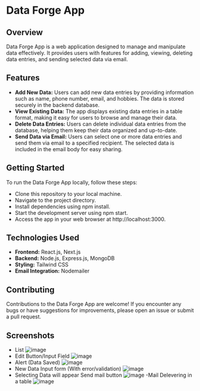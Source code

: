 # Data Forge App

## Overview

Data Forge App is a web application designed to manage and manipulate data effectively. It provides users with features for adding, viewing, deleting data entries, and sending selected data via email.

## Features

- **Add New Data:** Users can add new data entries by providing information such as name, phone number, email, and hobbies. The data is stored securely in the backend database.
- **View Existing Data:** The app displays existing data entries in a table format, making it easy for users to browse and manage their data.
- **Delete Data Entries:** Users can delete individual data entries from the database, helping them keep their data organized and up-to-date.
- **Send Data via Email:** Users can select one or more data entries and send them via email to a specified recipient. The selected data is included in the email body for easy sharing.

## Getting Started

To run the Data Forge App locally, follow these steps:

- Clone this repository to your local machine.
- Navigate to the project directory.
- Install dependencies using npm install.
- Start the development server using npm start.
- Access the app in your web browser at http://localhost:3000.

## Technologies Used

- **Frontend:** React.js, Next.js
- **Backend:** Node.js, Express.js, MongoDB
- **Styling:** Tailwind CSS
- **Email Integration:** Nodemailer

## Contributing

Contributions to the Data Forge App are welcome! If you encounter any bugs or have suggestions for improvements, please open an issue or submit a pull request.

## Screenshots

- List
  ![image](https://github.com/abhinabadutta2019/nextjs-frontend-24-mar/assets/118996650/18edf4b0-ccb0-4a04-873a-90f3c72f0ff5)
- Edit Button/Input Field
  ![image](https://github.com/abhinabadutta2019/nextjs-frontend-24-mar/assets/118996650/db675b05-916e-417d-8c3c-ed909791fdcc)
- Alert (Data Saved)
  ![image](https://github.com/abhinabadutta2019/nextjs-frontend-24-mar/assets/118996650/f25cce5e-6b15-431f-8a7c-5ebc741b3af0)
- New Data Input form (With error/validation)
  ![image](https://github.com/abhinabadutta2019/nextjs-frontend-24-mar/assets/118996650/3c9d88c8-5273-49d1-a3d0-82b05348326e)
- Selecting Data will appear Send mail button
  ![image](https://github.com/abhinabadutta2019/nextjs-frontend-24-mar/assets/118996650/c493c28d-8cbf-4605-95e4-f08d3ba993d4)
-Mail Delevering in a table 
  ![image](https://github.com/abhinabadutta2019/nextjs-frontend-24-mar/assets/118996650/7ecfa04c-ee26-449b-a465-f8fb336fa98a)






